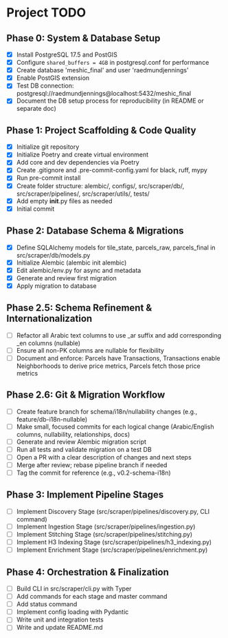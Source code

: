 # Project TODO

## Phase 0: System & Database Setup
- [x] Install PostgreSQL 17.5 and PostGIS
- [x] Configure `shared_buffers = 4GB` in postgresql.conf for performance
- [x] Create database 'meshic_final' and user 'raedmundjennings'
- [x] Enable PostGIS extension
- [x] Test DB connection: postgresql://raedmundjennings@localhost:5432/meshic_final
- [x] Document the DB setup process for reproducibility (in README or separate doc)

## Phase 1: Project Scaffolding & Code Quality
- [x] Initialize git repository
- [x] Initialize Poetry and create virtual environment
- [x] Add core and dev dependencies via Poetry
- [x] Create .gitignore and .pre-commit-config.yaml for black, ruff, mypy
- [x] Run pre-commit install
- [x] Create folder structure: alembic/, configs/, src/scraper/db/, src/scraper/pipelines/, src/scraper/utils/, tests/
- [x] Add empty __init__.py files as needed
- [x] Initial commit

## Phase 2: Database Schema & Migrations
- [x] Define SQLAlchemy models for tile_state, parcels_raw, parcels_final in src/scraper/db/models.py
- [x] Initialize Alembic (alembic init alembic)
- [x] Edit alembic/env.py for async and metadata
- [x] Generate and review first migration
- [x] Apply migration to database

## Phase 2.5: Schema Refinement & Internationalization
- [ ] Refactor all Arabic text columns to use _ar suffix and add corresponding _en columns (nullable)
- [ ] Ensure all non-PK columns are nullable for flexibility
- [ ] Document and enforce: Parcels have Transactions, Transactions enable Neighborhoods to derive price metrics, Parcels fetch those price metrics

## Phase 2.6: Git & Migration Workflow
- [ ] Create feature branch for schema/i18n/nullability changes (e.g., feature/db-i18n-nullable)
- [ ] Make small, focused commits for each logical change (Arabic/English columns, nullability, relationships, docs)
- [ ] Generate and review Alembic migration script
- [ ] Run all tests and validate migration on a test DB
- [ ] Open a PR with a clear description of changes and next steps
- [ ] Merge after review; rebase pipeline branch if needed
- [ ] Tag the commit for reference (e.g., v0.2-schema-i18n)

## Phase 3: Implement Pipeline Stages
- [ ] Implement Discovery Stage (src/scraper/pipelines/discovery.py, CLI command)
- [ ] Implement Ingestion Stage (src/scraper/pipelines/ingestion.py)
- [ ] Implement Stitching Stage (src/scraper/pipelines/stitching.py)
- [ ] Implement H3 Indexing Stage (src/scraper/pipelines/h3_indexing.py)
- [ ] Implement Enrichment Stage (src/scraper/pipelines/enrichment.py)

## Phase 4: Orchestration & Finalization
- [ ] Build CLI in src/scraper/cli.py with Typer
- [ ] Add commands for each stage and master command
- [ ] Add status command
- [ ] Implement config loading with Pydantic
- [ ] Write unit and integration tests
- [ ] Write and update README.md 